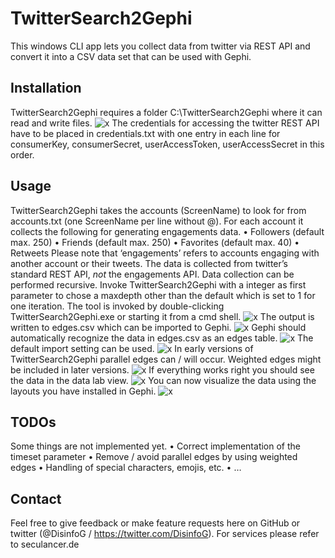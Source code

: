 # TwitterSearch2Gephi
This windows CLI app lets you collect data from twitter via REST API and convert it into a CSV data set that can be used with Gephi.

## Installation
TwitterSearch2Gephi requires a folder C:\TwitterSearch2Gephi where it can read and write files.
![x](https://github.com/hjunker/TwitterSearch2Gephi/githubimg01.png)
The credentials for accessing the twitter REST API have to be placed in credentials.txt with one entry in each line for consumerKey, consumerSecret, userAccessToken, userAccessSecret in this order.
## Usage
TwitterSearch2Gephi takes the accounts (ScreenName) to look for from accounts.txt (one ScreenName per line without @). For each account it collects the following for generating engagements data.
•	Followers (default max. 250)
•	Friends (default max. 250)
•	Favorites (default max. 40)
•	Retweets
Please note that ‘engagements’ refers to accounts engaging with another account or their tweets. The data is collected from twitter’s standard REST API, _not_ the engagements API.
Data collection can be performed recursive. Invoke TwitterSearch2Gephi with a integer as first parameter to chose a maxdepth other than the default which is set to 1 for one iteration.
The tool is invoked by double-clicking TwitterSearch2Gephi.exe or starting it from a cmd shell.
![x](https://github.com/hjunker/TwitterSearch2Gephi/githubimg02.png)
The output is written to edges.csv which can be imported to Gephi.
![x](https://github.com/hjunker/TwitterSearch2Gephi/githubimg03.png)
Gephi should automatically recognize the data in edges.csv as an edges table.
![x](https://github.com/hjunker/TwitterSearch2Gephi/githubimg04.png)
The default import setting can be used.
![x](https://github.com/hjunker/TwitterSearch2Gephi/githubimg05.png)
In early versions of TwitterSearch2Gephi parallel edges can / will occur. Weighted edges might be included in later versions.
![x](https://github.com/hjunker/TwitterSearch2Gephi/githubimg06.png)
If everything works right you should see the data in the data lab view.
![x](https://github.com/hjunker/TwitterSearch2Gephi/githubimg07.png)
You can now visualize the data using the layouts you have installed in Gephi.
![x](https://github.com/hjunker/TwitterSearch2Gephi/githubimg08.png)
## TODOs
Some things are not implemented yet.
•	Correct implementation of the timeset parameter
•	Remove / avoid parallel edges by using weighted edges
•	Handling of special characters, emojis, etc.
•	…
## Contact
Feel free to give feedback or make feature requests here on GitHub or twitter (@DisinfoG / https://twitter.com/DisinfoG).
For services please refer to seculancer.de
